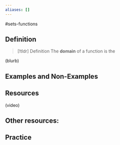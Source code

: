 ```yaml
---
aliases: []
--- 
```


#sets-functions 

## Definition 

> [!tldr] Definition
> The **domain** of a function is the 

(blurb)

## Examples and Non-Examples

## Resources 

(video)

Other resources: 
- 

## Practice 
